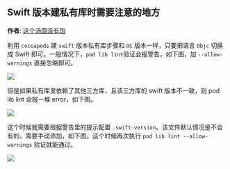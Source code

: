 Swift 版本建私有库时需要注意的地方
-------
**作者**: [这个汤圆没有馅](https://weibo.com/u/6603469503)

利用 `cocoapods` 建 `swift` 版本私有库步骤和 `OC` 版本一样，只要把语言 `Objc` 切换成 Swift 即可。一般情况下，`pod lib lint`验证会报警告，如下图，加 `--allow-warnings` 直接忽略即可。

![](https://github.com/iOS-Tips/iOS-tech-set/blob/master/images/2018/07/11-1.jpg)

但是如果私有库里依赖了其他三方库，且该三方库的 swift 版本不一致，则 pod lib lint 会报一堆 error，如下图。

![](https://github.com/iOS-Tips/iOS-tech-set/blob/master/images/2018/07/11-2.jpg)

这个时候就需要根据警告里的提示配置 `.swift-version`。该文件默认情况是不会有的，需要手动添加，如下图。这个时候再次执行 `pod lib lint --allow-warnings` 验证就能通过。

![](https://github.com/iOS-Tips/iOS-tech-set/blob/master/images/2018/07/11-3.jpg)

